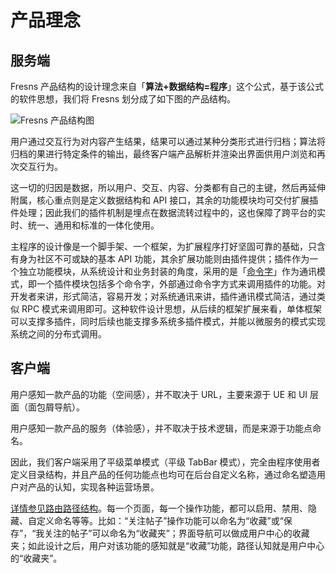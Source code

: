 # 产品理念

## 服务端

Fresns 产品结构的设计理念来自「**算法+数据结构=程序**」这个公式，基于该公式的软件思想，我们将 Fresns 划分成了如下图的产品结构。

![Fresns 产品结构图](https://files.fresns.org/wiki/images/idea.png)

用户通过交互行为对内容产生结果，结果可以通过某种分类形式进行归档；算法将归档的果进行特定条件的输出，最终客户端产品解析并渲染出界面供用户浏览和再次交互行为。

这一切的归因是数据，所以用户、交互、内容、分类都有自己的主键，然后再延伸附属，核心重点则是定义数据结构和 API 接口，其余的功能模块均可交付扩展插件处理；因此我们的插件机制是埋点在数据流转过程中的，这也保障了跨平台的实时、统一、通用和标准的一体化使用。

主程序的设计像是一个脚手架、一个框架，为扩展程序打好坚固可靠的基础，只含有身为社区不可或缺的基本 API 功能，其余扩展功能则由插件提供；插件作为一个独立功能模块，从系统设计和业务封装的角度，采用的是「[命令字](https://github.com/fresns/cmd-word-manager)」作为通讯模式，即一个插件模块包括多个命令字，外部通过命令字方式来调用插件的功能。对开发者来讲，形式简洁，容易开发；对系统通讯来讲，插件通讯模式简洁，通过类似 RPC 模式来调用即可。这种软件设计思想，从后续的框架扩展来看，单体框架可以支撑多插件，同时后续也能支撑多系统多插件模式，并能以微服务的模式实现系统之间的分布式调用。

## 客户端

用户感知一款产品的功能（空间感），并不取决于 URL，主要来源于 UE 和 UI 层面（面包屑导航）。

用户感知一款产品的服务（体验感），并不取决于技术逻辑，而是来源于功能点命名。

因此，我们客户端采用了平级菜单模式（平级 TabBar 模式），完全由程序使用者定义目录结构，并且产品的任何功能点也均可在后台自定义名称，通过命名塑造用户对产品的认知，实现各种运营场景。

[详情参见路由路径结构](theme/structure.md)。每一个页面，每一个操作功能，都可以启用、禁用、隐藏、自定义命名等等。比如：“关注帖子”操作功能可以命名为“收藏”或“保存”，“我关注的帖子”可以命名为“收藏夹”；界面导航可以做成用户中心的收藏夹；如此设计之后，用户对该功能的感知就是“收藏”功能，路径认知就是用户中心的“收藏夹”。
